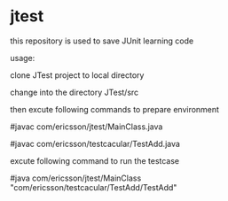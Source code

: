 jtest
=====

this repository is used to save JUnit learning code

usage:

clone JTest project to local directory

change into the directory JTest/src 

then excute following commands to prepare environment

#javac com/ericsson/jtest/MainClass.java

#javac com/ericsson/testcacular/TestAdd.java

excute following command to run the testcase

#java com/ericsson/jtest/MainClass "com/ericsson/testcacular/TestAdd/TestAdd"
